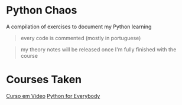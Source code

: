 # Python Chaos
A compilation of exercises to document my Python learning

> every code is commented (mostly in portuguese)

> my theory notes will be released once I'm fully finished with the course

# Courses Taken
[Curso em Vídeo](https://www.youtube.com/c/CursoemV%C3%ADdeo)
[Python for Everybody](https://www.py4e.com/lessons)
